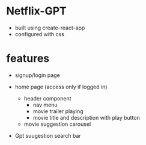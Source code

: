 # Netflix-GPT

- built using create-react-app
- configured with css

# features

- signup/login page
- home page (access only if logged in)

  - header component
    - nav menu
    - movie trailer playing
    - movie title and description with play button
  - movie suggestion carousel

- Gpt suugestion search bar
